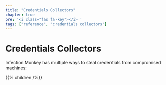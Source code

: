 ```yaml
---
title: "Credentials Collectors"
chapter: true
pre: '<i class="fas fa-key"></i> '
tags: ["reference", "credentials collectors"]
---
```



# Credentials Collectors

Infection Monkey has multiple ways to steal credentials from compromised machines:

{{% children /%}}
